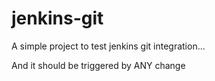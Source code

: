 # jenkins-git

A simple project to test jenkins git integration...

And it should be triggered by ANY change

